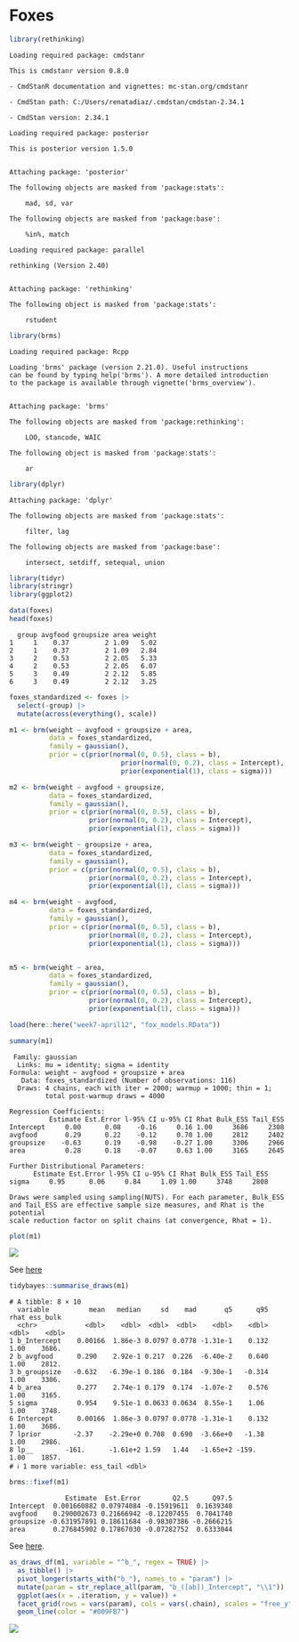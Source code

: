 # Foxes


``` r
library(rethinking)
```

    Loading required package: cmdstanr

    This is cmdstanr version 0.8.0

    - CmdStanR documentation and vignettes: mc-stan.org/cmdstanr

    - CmdStan path: C:/Users/renatadiaz/.cmdstan/cmdstan-2.34.1

    - CmdStan version: 2.34.1

    Loading required package: posterior

    This is posterior version 1.5.0


    Attaching package: 'posterior'

    The following objects are masked from 'package:stats':

        mad, sd, var

    The following objects are masked from 'package:base':

        %in%, match

    Loading required package: parallel

    rethinking (Version 2.40)


    Attaching package: 'rethinking'

    The following object is masked from 'package:stats':

        rstudent

``` r
library(brms)
```

    Loading required package: Rcpp

    Loading 'brms' package (version 2.21.0). Useful instructions
    can be found by typing help('brms'). A more detailed introduction
    to the package is available through vignette('brms_overview').


    Attaching package: 'brms'

    The following objects are masked from 'package:rethinking':

        LOO, stancode, WAIC

    The following object is masked from 'package:stats':

        ar

``` r
library(dplyr)
```


    Attaching package: 'dplyr'

    The following objects are masked from 'package:stats':

        filter, lag

    The following objects are masked from 'package:base':

        intersect, setdiff, setequal, union

``` r
library(tidyr)
library(stringr)
library(ggplot2)
```

``` r
data(foxes)
head(foxes)
```

      group avgfood groupsize area weight
    1     1    0.37         2 1.09   5.02
    2     1    0.37         2 1.09   2.84
    3     2    0.53         2 2.05   5.33
    4     2    0.53         2 2.05   6.07
    5     3    0.49         2 2.12   5.85
    6     3    0.49         2 2.12   3.25

``` r
foxes_standardized <- foxes |>
  select(-group) |>
  mutate(across(everything(), scale))
```

``` r
m1 <- brm(weight ~ avgfood + groupsize + area,
          data = foxes_standardized,
          family = gaussian(),
          prior = c(prior(normal(0, 0.5), class = b),
                            prior(normal(0, 0.2), class = Intercept),
                            prior(exponential(1), class = sigma)))

m2 <- brm(weight ~ avgfood + groupsize,
          data = foxes_standardized,
          family = gaussian(),
          prior = c(prior(normal(0, 0.5), class = b),
                    prior(normal(0, 0.2), class = Intercept),
                    prior(exponential(1), class = sigma)))

m3 <- brm(weight ~ groupsize + area,
          data = foxes_standardized,
          family = gaussian(),
          prior = c(prior(normal(0, 0.5), class = b),
                    prior(normal(0, 0.2), class = Intercept),
                    prior(exponential(1), class = sigma)))

m4 <- brm(weight ~ avgfood,
          data = foxes_standardized,
          family = gaussian(),
          prior = c(prior(normal(0, 0.5), class = b),
                    prior(normal(0, 0.2), class = Intercept),
                    prior(exponential(1), class = sigma)))


m5 <- brm(weight ~ area,
          data = foxes_standardized,
          family = gaussian(),
          prior = c(prior(normal(0, 0.5), class = b),
                    prior(normal(0, 0.2), class = Intercept),
                    prior(exponential(1), class = sigma)))
```

``` r
load(here::here("week7-april12", "fox_models.RData"))
```

``` r
summary(m1)
```

     Family: gaussian 
      Links: mu = identity; sigma = identity 
    Formula: weight ~ avgfood + groupsize + area 
       Data: foxes_standardized (Number of observations: 116) 
      Draws: 4 chains, each with iter = 2000; warmup = 1000; thin = 1;
             total post-warmup draws = 4000

    Regression Coefficients:
              Estimate Est.Error l-95% CI u-95% CI Rhat Bulk_ESS Tail_ESS
    Intercept     0.00      0.08    -0.16     0.16 1.00     3686     2308
    avgfood       0.29      0.22    -0.12     0.70 1.00     2812     2402
    groupsize    -0.63      0.19    -0.98    -0.27 1.00     3306     2966
    area          0.28      0.18    -0.07     0.63 1.00     3165     2645

    Further Distributional Parameters:
          Estimate Est.Error l-95% CI u-95% CI Rhat Bulk_ESS Tail_ESS
    sigma     0.95      0.06     0.84     1.09 1.00     3748     2808

    Draws were sampled using sampling(NUTS). For each parameter, Bulk_ESS
    and Tail_ESS are effective sample size measures, and Rhat is the potential
    scale reduction factor on split chains (at convergence, Rhat = 1).

``` r
plot(m1)
```

![](foxes_files/figure-commonmark/unnamed-chunk-7-1.png)

See [here](https://mc-stan.org/rstan/reference/Rhat.html)

``` r
tidybayes::summarise_draws(m1)
```

    # A tibble: 8 × 10
      variable          mean   median     sd    mad       q5      q95  rhat ess_bulk
      <chr>            <dbl>    <dbl>  <dbl>  <dbl>    <dbl>    <dbl> <dbl>    <dbl>
    1 b_Intercept    0.00166  1.86e-3 0.0797 0.0778 -1.31e-1    0.132  1.00    3686.
    2 b_avgfood      0.290    2.92e-1 0.217  0.226  -6.40e-2    0.640  1.00    2812.
    3 b_groupsize   -0.632   -6.39e-1 0.186  0.184  -9.30e-1   -0.314  1.00    3306.
    4 b_area         0.277    2.74e-1 0.179  0.174  -1.07e-2    0.576  1.00    3165.
    5 sigma          0.954    9.51e-1 0.0633 0.0634  8.55e-1    1.06   1.00    3748.
    6 Intercept      0.00166  1.86e-3 0.0797 0.0778 -1.31e-1    0.132  1.00    3686.
    7 lprior        -2.37    -2.29e+0 0.708  0.690  -3.66e+0   -1.38   1.00    2986.
    8 lp__        -161.      -1.61e+2 1.59   1.44   -1.65e+2 -159.     1.00    1857.
    # ℹ 1 more variable: ess_tail <dbl>

``` r
brms::fixef(m1)
```

                  Estimate  Est.Error        Q2.5      Q97.5
    Intercept  0.001660882 0.07974084 -0.15919611  0.1639348
    avgfood    0.290002673 0.21666942 -0.12207455  0.7041740
    groupsize -0.631957891 0.18611684 -0.98307386 -0.2666215
    area       0.276845902 0.17867030 -0.07282752  0.6333044

See
[here](https://michael-franke.github.io/Bayesian-Regression/practice-sheets/11a-cheat-sheet.html#explore-via-shinystan).

``` r
as_draws_df(m1, variable = "^b_", regex = TRUE) |> 
  as_tibble() |>
  pivot_longer(starts_with("b_"), names_to = "param") |>
  mutate(param = str_replace_all(param, "b_([ab])_Intercept", "\\1")) |>
  ggplot(aes(x = .iteration, y = value)) +
  facet_grid(rows = vars(param), cols = vars(.chain), scales = "free_y") +
  geom_line(color = "#009FB7")
```

![](foxes_files/figure-commonmark/unnamed-chunk-10-1.png)
